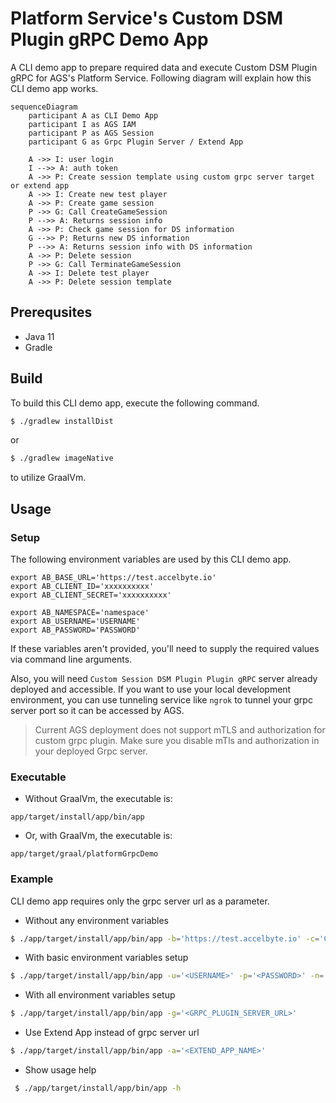 # Platform Service's Custom DSM Plugin gRPC Demo App

A CLI demo app to prepare required data and execute Custom DSM Plugin gRPC for AGS's Platform Service.
Following diagram will explain how this CLI demo app works.
```mermaid
sequenceDiagram
    participant A as CLI Demo App
    participant I as AGS IAM
    participant P as AGS Session
    participant G as Grpc Plugin Server / Extend App
    
    A ->> I: user login
    I -->> A: auth token
    A ->> P: Create session template using custom grpc server target or extend app
    A ->> I: Create new test player
    A ->> P: Create game session
    P ->> G: Call CreateGameSession
    P -->> A: Returns session info
    A ->> P: Check game session for DS information
    G -->> P: Returns new DS information
    P -->> A: Returns session info with DS information    
    A ->> P: Delete session
    P ->> G: Call TerminateGameSession
    A ->> I: Delete test player
    A ->> P: Delete session template
```

## Prerequsites

* Java 11
* Gradle

## Build

To build this CLI demo app, execute the following command.

```bash
$ ./gradlew installDist
```
or
```bash
$ ./gradlew imageNative
```
to utilize GraalVm.

## Usage

### Setup

The following environment variables are used by this CLI demo app.
```
export AB_BASE_URL='https://test.accelbyte.io'
export AB_CLIENT_ID='xxxxxxxxxx'
export AB_CLIENT_SECRET='xxxxxxxxxx'

export AB_NAMESPACE='namespace'
export AB_USERNAME='USERNAME'
export AB_PASSWORD='PASSWORD'
```
If these variables aren't provided, you'll need to supply the required values via command line arguments.

Also, you will need `Custom Session DSM Plugin Plugin gRPC` server already deployed and accessible. If you want to use your local development environment, you can use tunneling service like `ngrok` to tunnel your grpc server port so it can be accessed by AGS.
> Current AGS deployment does not support mTLS and authorization for custom grpc plugin. Make sure you disable mTls and authorization in your deployed Grpc server.

### Executable
- Without GraalVm, the executable is:
```
app/target/install/app/bin/app
```
- Or, with GraalVm, the executable is:
```
app/target/graal/platformGrpcDemo
```

### Example
CLI demo app requires only the grpc server url as a parameter.

- Without any environment variables
```bash
$ ./app/target/install/app/bin/app -b='https://test.accelbyte.io' -c='CLIENT-ID-VALUE' -s='CLIENT-SECRET-VALUE' -n='NAMESPACE-VALUE' -u='<USERNAME>' -p='<PASSWORD>' -g='<GRPC_PLUGIN_SERVER_URL>'
```
- With basic environment variables setup
```bash
$ ./app/target/install/app/bin/app -u='<USERNAME>' -p='<PASSWORD>' -n='<NAMESPACE-VALUE>' -g='<GRPC_PLUGIN_SERVER_URL>'
```
- With all environment variables setup
```bash
$ ./app/target/install/app/bin/app -g='<GRPC_PLUGIN_SERVER_URL>'
```
- Use Extend App instead of grpc server url
```bash
$ ./app/target/install/app/bin/app -a='<EXTEND_APP_NAME>'
```

- Show usage help
```bash
 $ ./app/target/install/app/bin/app -h
```